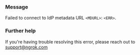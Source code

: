 
### Message
Failed to connect to IdP metadata URL <code>&lt;MDURL&gt;</code>: <code>&lt;ERR&gt;</code>.

### Further help
If you're having trouble resolving this error, please reach out to [support@ngrok.com](mailto:support@ngrok.com?subject=Help%20with%20ERR_NGROK_1682)

